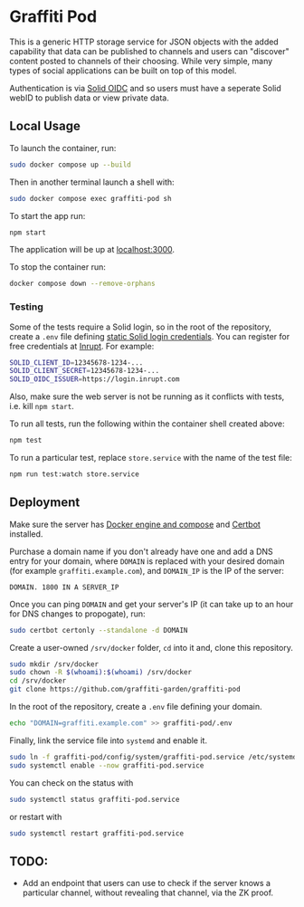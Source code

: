 # Graffiti Pod

This is a generic HTTP storage service for JSON objects with the added capability
that data can be published to channels and users can "discover"
content posted to channels of their choosing. While very simple, many types of
social applications can be built on top of this model.

Authentication is via [Solid OIDC](https://solid.github.io/solid-oidc/) and
so users must have a seperate Solid webID to publish data or view private data.

## Local Usage

To launch the container, run:

```bash
sudo docker compose up --build
```

Then in another terminal launch a shell with:

```bash
sudo docker compose exec graffiti-pod sh
```

To start the app run:

```bash
npm start
```

The application will be up at [localhost:3000](http://localhost:3000).

To stop the container run:

```bash
docker compose down --remove-orphans
```

### Testing

Some of the tests require a Solid login, so in the root of the repository, create a `.env` file defining [static Solid login credentials](https://docs.inrupt.com/developer-tools/javascript/client-libraries/tutorial/authenticate-nodejs-script/#authenticate-with-statically-registered-client-credentials).
You can register for free credentials at [Inrupt](https://login.inrupt.com/registration.html). For example:

```bash
SOLID_CLIENT_ID=12345678-1234-...
SOLID_CLIENT_SECRET=12345678-1234-...
SOLID_OIDC_ISSUER=https://login.inrupt.com
```

Also, make sure the web server is not be running as it conflicts with tests, i.e. kill `npm start`.

To run all tests, run the following within the container shell created above:

```bash
npm test
```

To run a particular test, replace `store.service` with the name of the test file:

```bash
npm run test:watch store.service
```

## Deployment

Make sure the server has [Docker engine and compose](https://docs.docker.com/engine/install/#server) and [Certbot](https://certbot.eff.org/instructions) installed.

Purchase a domain name if you don't already have one and add a DNS entry for your domain, where `DOMAIN` is replaced with your desired domain (for example `graffiti.example.com`), and `DOMAIN_IP` is the IP of the server:

```
DOMAIN. 1800 IN A SERVER_IP
```

Once you can ping `DOMAIN` and get your server's IP (it can take up to an hour for DNS changes to propogate), run:

```bash
sudo certbot certonly --standalone -d DOMAIN
```

Create a user-owned `/srv/docker` folder, `cd` into it and, clone this repository.

```bash
sudo mkdir /srv/docker
sudo chown -R $(whoami):$(whoami) /srv/docker
cd /srv/docker
git clone https://github.com/graffiti-garden/graffiti-pod
```

In the root of the repository, create a `.env` file defining your domain.

```bash
echo "DOMAIN=graffiti.example.com" >> graffiti-pod/.env
```

Finally, link the service file into `systemd` and enable it.

```bash
sudo ln -f graffiti-pod/config/system/graffiti-pod.service /etc/systemd/system/
sudo systemctl enable --now graffiti-pod.service
```

You can check on the status with

```bash
sudo systemctl status graffiti-pod.service
```

or restart with

```bash
sudo systemctl restart graffiti-pod.service
```

## TODO:

- Add an endpoint that users can use to check if the server knows a particular channel,
  without revealing that channel, via the ZK proof.
